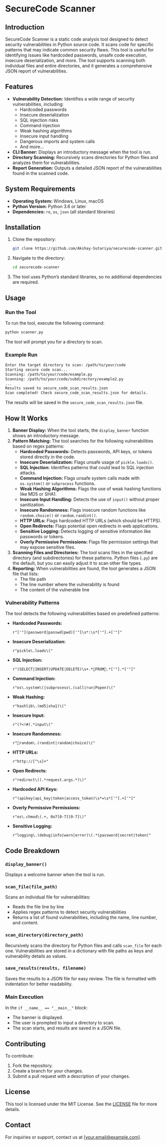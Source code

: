 
# SecureCode Scanner

## Introduction
SecureCode Scanner is a static code analysis tool designed to detect security vulnerabilities in Python source code. It scans code for specific patterns that may indicate common security flaws. This tool is useful for identifying issues like hardcoded passwords, unsafe code execution, insecure deserialization, and more. The tool supports scanning both individual files and entire directories, and it generates a comprehensive JSON report of vulnerabilities.

## Features
- **Vulnerability Detection:** Identifies a wide range of security vulnerabilities, including:
  - Hardcoded passwords
  - Insecure deserialization
  - SQL injection risks
  - Command injection
  - Weak hashing algorithms
  - Insecure input handling
  - Dangerous imports and system calls
  - And more...
- **CLI Banner:** Displays an introductory message when the tool is run.
- **Directory Scanning:** Recursively scans directories for Python files and analyzes them for vulnerabilities.
- **Report Generation:** Outputs a detailed JSON report of the vulnerabilities found in the scanned code.

## System Requirements
- **Operating System:** Windows, Linux, macOS
- **Python Version:** Python 3.6 or later
- **Dependencies:** `re`, `os`, `json` (all standard libraries)

## Installation
1. Clone the repository:
   ```bash
   git clone https://github.com/Akshay-Sutariya/securecode-scanner.git
   ```
2. Navigate to the directory:
   ```bash
   cd securecode-scanner
   ```

3. The tool uses Python’s standard libraries, so no additional dependencies are required.

## Usage

### Run the Tool
To run the tool, execute the following command:

```bash
python scanner.py
```

The tool will prompt you for a directory to scan.

### Example Run
```bash
Enter the target directory to scan: /path/to/your/code
Starting secure code scan...
Scanning: /path/to/your/code/example.py
Scanning: /path/to/your/code/subdirectory/example2.py
...
Results saved to secure_code_scan_results.json
Scan completed! Check secure_code_scan_results.json for details.
```

The results will be saved in the `secure_code_scan_results.json` file.

## How It Works
1. **Banner Display:** When the tool starts, the `display_banner` function shows an introductory message.
2. **Pattern Matching:** The tool searches for the following vulnerabilities based on regex patterns:
   - **Hardcoded Passwords:** Detects passwords, API keys, or tokens stored directly in the code.
   - **Insecure Deserialization:** Flags unsafe usage of `pickle.loads()`.
   - **SQL Injection:** Identifies patterns that could lead to SQL injection attacks.
   - **Command Injection:** Flags unsafe system calls made with `os.system()` or `subprocess` functions.
   - **Weak Hashing Algorithms:** Flags the use of weak hashing functions like MD5 or SHA1.
   - **Insecure Input Handling:** Detects the use of `input()` without proper sanitization.
   - **Insecure Randomness:** Flags insecure random functions like `random.choice()` or `random.randint()`.
   - **HTTP URLs:** Flags hardcoded HTTP URLs (which should be HTTPS).
   - **Open Redirects:** Flags potential open redirects in web applications.
   - **Sensitive Logging:** Detects logging of sensitive information like passwords or tokens.
   - **Overly Permissive Permissions:** Flags file permission settings that may expose sensitive files.
3. **Scanning Files and Directories:** The tool scans files in the specified directory (and subdirectories) for these patterns. Python files (`.py`) are the default, but you can easily adjust it to scan other file types.
4. **Reporting:** When vulnerabilities are found, the tool generates a JSON file that lists:
   - The file path
   - The line number where the vulnerability is found
   - The content of the vulnerable line

### Vulnerability Patterns
The tool detects the following vulnerabilities based on predefined patterns:

- **Hardcoded Passwords:**
  ```regex
  r"['"](password|passwd|pwd)['"]\s*:\s*['"].+['"]"
  ```

- **Insecure Deserialization:**
  ```regex
  r"pickle\.loads\("
  ```

- **SQL Injection:**
  ```regex
  r"(SELECT|INSERT|UPDATE|DELETE)\s+.*FROM.*['"].*['"]"
  ```

- **Command Injection:**
  ```regex
  r"os\.system\(|subprocess\.(call|run|Popen)\("
  ```

- **Weak Hashing:**
  ```regex
  r"hashlib\.(md5|sha1)\("
  ```

- **Insecure Input:**
  ```regex
  r"(?<!#).*input\("
  ```

- **Insecure Randomness:**
  ```regex
  r"random\.(randint|random|choice)\("
  ```

- **HTTP URLs:**
  ```regex
  r"http://[^\s]+"
  ```

- **Open Redirects:**
  ```regex
  r"redirect\((.*request.args.*)\)"
  ```

- **Hardcoded API Keys:**
  ```regex
  r"(apikey|api_key|token|access_token)\s*=\s*['"].+['"]"
  ```

- **Overly Permissive Permissions:**
  ```regex
  r"os\.chmod\(.+, 0o7[0-7][0-7]\)"
  ```

- **Sensitive Logging:**
  ```regex
  r"logging\.(debug|info|warn|error)\(.*(password|secret|token)"
  ```

## Code Breakdown

### `display_banner()`
Displays a welcome banner when the tool is run.

### `scan_file(file_path)`
Scans an individual file for vulnerabilities:
- Reads the file line by line
- Applies regex patterns to detect security vulnerabilities
- Returns a list of found vulnerabilities, including the name, line number, and content.

### `scan_directory(directory_path)`
Recursively scans the directory for Python files and calls `scan_file` for each one. Vulnerabilities are stored in a dictionary with file paths as keys and vulnerability details as values.

### `save_results(results, filename)`
Saves the results to a JSON file for easy review. The file is formatted with indentation for better readability.

### Main Execution
In the `if __name__ == "__main__"` block:
- The banner is displayed.
- The user is prompted to input a directory to scan.
- The scan starts, and results are saved in a JSON file.

## Contributing
To contribute:
1. Fork the repository.
2. Create a branch for your changes.
3. Submit a pull request with a description of your changes.

## License
This tool is licensed under the MIT License. See the [LICENSE](LICENSE) file for more details.

## Contact
For inquiries or support, contact us at [your.email@example.com].
